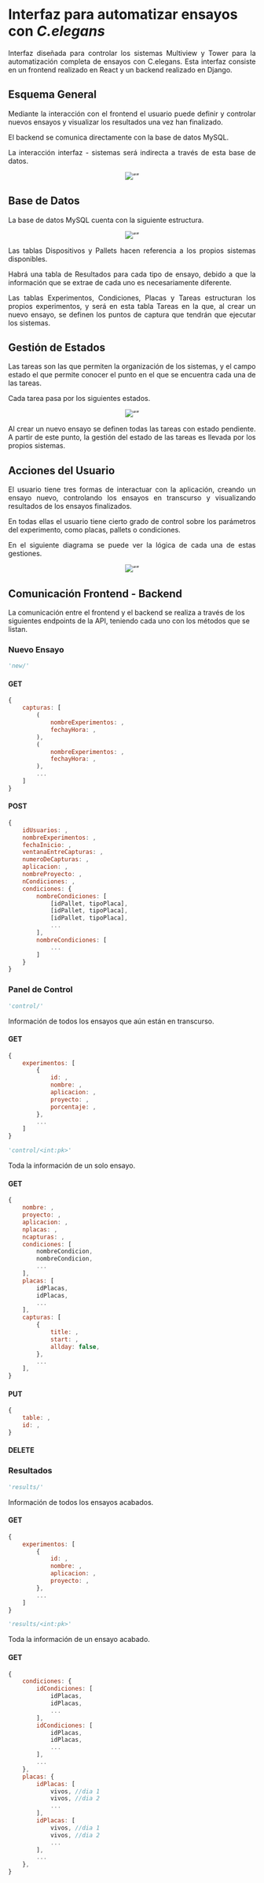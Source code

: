 # Interfaz para automatizar ensayos con _C.elegans_

<div align="justify"> Interfaz diseñada para controlar los sistemas Multiview y Tower para la automatización completa de ensayos con C.elegans. Esta interfaz consiste en un frontend realizado en React y un backend realizado en Django.

## Esquema General

Mediante la interacción con el frontend el usuario puede definir y controlar nuevos ensayos y visualizar los resultados una vez han finalizado.

El backend se comunica directamente con la base de datos MySQL.

La interacción interfaz - sistemas será indirecta a través de esta base de datos.

<p align="center">
    <img src="./docs/Arquitectura.drawio.svg" alt= “”>
</p>

## Base de Datos

La base de datos MySQL cuenta con la siguiente estructura.

<p align="center">
    <img src="./docs/drawSQL.png" alt= “”>
</p>

Las tablas Dispositivos y Pallets hacen referencia a los propios sistemas disponibles.

Habrá una tabla de Resultados para cada tipo de ensayo, debido a que la información que se extrae de cada uno es necesariamente diferente.

Las tablas Experimentos, Condiciones, Placas y Tareas estructuran los propios experimentos, y será en esta tabla Tareas en la que, al crear un nuevo ensayo, se definen los puntos de captura que tendrán que ejecutar los sistemas.

## Gestión de Estados

Las tareas son las que permiten la organización de los sistemas, y el campo estado el que permite conocer el punto en el que se encuentra cada una de las tareas.

Cada tarea pasa por los siguientes estados.

<p align="center">
    <img src="./docs/Estados.drawio.svg" alt= “”>
</p>

Al crear un nuevo ensayo se definen todas las tareas con estado pendiente. A partir de este punto, la gestión del estado de las tareas es llevada por los propios sistemas.

## Acciones del Usuario

El usuario tiene tres formas de interactuar con la aplicación, creando un ensayo nuevo, controlando los ensayos en transcurso y visualizando resultados de los ensayos finalizados.

En todas ellas el usuario tiene cierto grado de control sobre los parámetros del experimento, como placas, pallets o condiciones.

En el siguiente diagrama se puede ver la lógica de cada una de estas gestiones.

<p align="center">
    <img src="./docs/AccionesUsuario.drawio.svg" alt= “”>
</p>
 </div>

## Comunicación Frontend - Backend

La comunicación entre el frontend y el backend se realiza a través de los siguientes endpoints de la API, teniendo cada uno con los métodos que se listan.

### Nuevo Ensayo

```py
'new/'
```

#### GET

```js
{
    capturas: [
        (
            nombreExperimentos: ,
            fechayHora: ,
        ),
        (
            nombreExperimentos: ,
            fechayHora: ,
        ),
        ...
    ]
}
```

#### POST

```js
{
    idUsuarios: ,
    nombreExperimentos: ,
    fechaInicio: ,
    ventanaEntreCapturas: ,
    numeroDeCapturas: ,
    aplicacion: ,
    nombreProyecto: ,
    nCondiciones: ,
    condiciones: {
        nombreCondiciones: [
            [idPallet, tipoPlaca],
            [idPallet, tipoPlaca],
            [idPallet, tipoPlaca],
            ...
        ],
        nombreCondiciones: [
            ...
        ]
    }
}
```

### Panel de Control

```py
'control/'
```

Información de todos los ensayos que aún están en transcurso.

#### GET

```js
{
    experimentos: [
        {
            id: ,
            nombre: ,
            aplicacion: ,
            proyecto: ,
            porcentaje: ,
        },
        ...
    ]
}
```

```py
'control/<int:pk>'
```

Toda la información de un solo ensayo.

#### GET

```js
{
    nombre: ,
    proyecto: ,
    aplicacion: ,
    nplacas: ,
    ncapturas: ,
    condiciones: [
        nombreCondicion,
        nombreCondicion,
        ...
    ],
    placas: [
        idPlacas,
        idPlacas,
        ...
    ],
    capturas: [
        {
            title: ,
            start: ,
            allday: false,
        },
        ...
    ],
}
```

#### PUT

```js
{
    table: ,
    id: ,
}
```

#### DELETE

### Resultados

```py
'results/'
```

Información de todos los ensayos acabados.

#### GET

```js
{
    experimentos: [
        {
            id: ,
            nombre: ,
            aplicacion: ,
            proyecto: ,
        },
        ...
    ]
}
```

```py
'results/<int:pk>'
```

Toda la información de un ensayo acabado.

#### GET

```js
{
    condiciones: {
        idCondiciones: [
            idPlacas,
            idPlacas,
            ...
        ],
        idCondiciones: [
            idPlacas,
            idPlacas,
            ...
        ],
        ...
    },
    placas: {
        idPlacas: [
            vivos, //dia 1
            vivos, //dia 2
            ...
        ],
        idPlacas: [
            vivos, //dia 1
            vivos, //dia 2
            ...
        ],
        ...
    },
}
```
